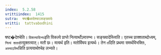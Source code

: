 ```yaml
---
index:  5.2.58
vrittiindex:  1415
sutra:  षष्ट�आदेश्चाऽसङ्ख्यादेः
vritti:  tattvabodhini 
---
```


षष्ट�देश्चेति। `विशत्यादिभ्यः`इति विकल्पे प्राप्ते नित्यार्थोऽमारम्भः। सङ्ख्यादेस्त्विति। एतच्च प्राक्शताब्दोध्यम्, `नित्यं शतादी`त्युक्तत्वात्। मतौ छः। मत्वर्थ इति। मतोर्विषय इत्यर्थः। तेन `त`दिति प्रथमा समर्थविभक्तिः, `अस्याऽस्मि`न्निति प्रत्ययार्थश्चेह लभ्यते।

